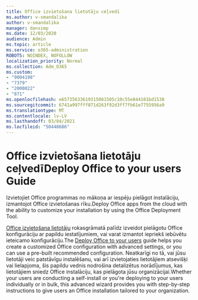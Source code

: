 ```yaml
---
title: Office izvietošana lietotāju ceļvedī
ms.author: v-smandalika
author: v-smandalika
manager: dansimp
ms.date: 12/03/2020
audience: Admin
ms.topic: article
ms.service: o365-administration
ROBOTS: NOINDEX, NOFOLLOW
localization_priority: Normal
ms.collection: Adm_O365
ms.custom:
- "9004198"
- "7379"
- "2000022"
- "871"
ms.openlocfilehash: e65735633619315081505c10c55e844101bd1538
ms.sourcegitcommit: 6741a997fff871d263f92d3ff7fb61e7755956a9
ms.translationtype: MT
ms.contentlocale: lv-LV
ms.lasthandoff: 03/04/2021
ms.locfileid: "50448686"
---
```

# <a name="deploy-office-to-your-users-guide"></a><span data-ttu-id="a8f8f-102">Office izvietošana lietotāju ceļvedī</span><span class="sxs-lookup"><span data-stu-id="a8f8f-102">Deploy Office to your users Guide</span></span>

<span data-ttu-id="a8f8f-103">Izvietojiet Office programmas no mākoņa ar iespēju pielāgot instalāciju, izmantojot Office izvietošanas rīku.</span><span class="sxs-lookup"><span data-stu-id="a8f8f-103">Deploy Office apps from the cloud with the ability to customize your installation by using the Office Deployment Tool.</span></span>

<span data-ttu-id="a8f8f-104">[Office izvietošana lietotāju](https://go.microsoft.com/fwlink/?linkid=2146451) rokasgrāmatā palīdz izveidot pielāgotu Office konfigurāciju ar papildu iestatījumiem, vai varat izmantot iepriekš iebūvētu ieteicamo konfigurāciju.</span><span class="sxs-lookup"><span data-stu-id="a8f8f-104">The [Deploy Office to your users](https://go.microsoft.com/fwlink/?linkid=2146451) guide helps you create a customized Office configuration with advanced settings, or you can use a pre-built recommended configuration.</span></span> <span data-ttu-id="a8f8f-105">Neatkarīgi no tā, vai jūsu lietotāji veic patstāvīgu instalēšanu, vai arī izvietojaties lietotājiem atsevišķi vai lielapjoma, šis papildu vednis nodrošina detalizētus norādījumus, kas lietotājiem sniedz Office instalāciju, kas pielāgota jūsu organizācijai.</span><span class="sxs-lookup"><span data-stu-id="a8f8f-105">Whether your users are conducting a self-install or you're deploying to your users individually or in bulk, this advanced wizard provides you with step-by-step instructions to give users an Office installation tailored to your organization.</span></span>